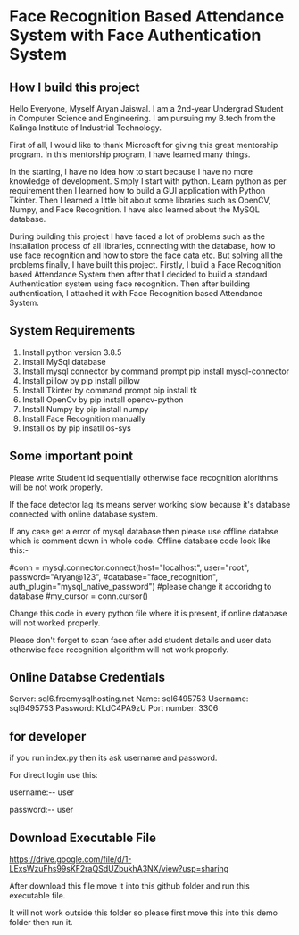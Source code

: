 # Face Recognition Based Attendance System with Face Authentication System

## How I build this project

Hello Everyone, Myself Aryan Jaiswal. I am a 2nd-year Undergrad Student in Computer Science and Engineering. I am pursuing my B.tech from the Kalinga Institute of Industrial Technology.
 
First of all, I would like to thank Microsoft for giving this great mentorship program. In this mentorship program, I have learned many things.
 
In the starting, I have no idea how to start because I have no more knowledge of development. Simply I start with python. Learn python as per requirement then I learned how to build a GUI application with Python Tkinter. Then I learned a little bit about some libraries such as OpenCV, Numpy, and Face Recognition. I have also learned about the MySQL database.
 
During building this project I have faced a lot of problems such as the installation process of all libraries, connecting with the database, how to use face recognition and how to store the face data etc.
But solving all the problems finally, I have built this project. Firstly, I build a Face Recognition based Attendance System then after that I decided to build a standard Authentication system using face recognition. Then after building authentication, I attached it with Face Recognition based Attendance System.


## System Requirements

1.	Install python version 3.8.5
2.	Install MySql database
3.	Install mysql connector by command prompt pip install mysql-connector
4.	Install pillow by pip install pillow
5.	Install Tkinter by command prompt pip install tk
6.	Install OpenCv by pip install opencv-python
7.	Install Numpy by pip install numpy
8.	Install Face Recognition manually
9.	Install os by pip insatll os-sys


## Some important point

Please write Student id sequentially otherwise face recognition alorithms will be not work properly.

If the face detector lag its means server working slow because it's database connected with online database system.

If any case get a error of mysql database then please use offline databse which is comment down in whole code.
Offline database code look like this:- 

#conn = mysql.connector.connect(host="localhost", user="root", password="Aryan@123",
                              #database="face_recognition", auth_plugin="mysql_native_password")            #please change it accoridng to database
#my_cursor = conn.cursor()

Change this code in every python file where it is present, if online database will not worked properly.

Please don't forget to scan face after add student details and user data otherwise face recognition algorithm will not work properly.

## Online Databse Credentials

Server: sql6.freemysqlhosting.net
Name: sql6495753
Username: sql6495753
Password: KLdC4PA9zU
Port number: 3306

## for developer

if you run index.py then its ask username and password.


For direct login use this:

username:-- user

password:-- user

## Download Executable File

https://drive.google.com/file/d/1-LExsWzuFhs99sKF2raQSdUZbukhA3NX/view?usp=sharing

After download this file move it into this github folder and run this executable file.

It will not work outside this folder so please first move this into this demo folder then run it.
